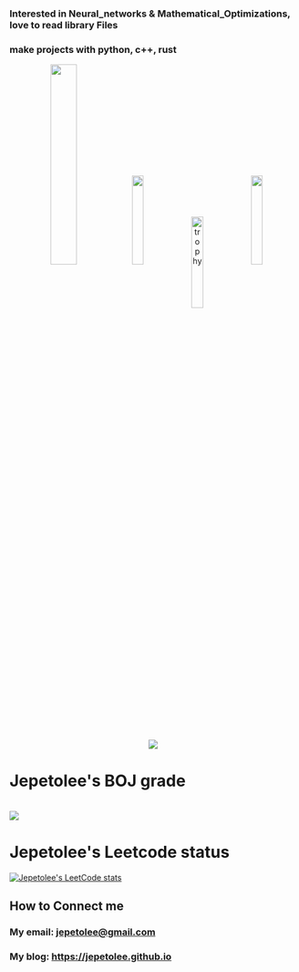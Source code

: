 ### Interested in Neural_networks & Mathematical_Optimizations, love to read library Files
### make projects with python, c++, rust

<p align ="center">
<img width="30%"  src="https://github-readme-stats.vercel.app/api?username=jepetolee&count_private=true&show_icons=true&hide_border=true&hide_title=true" />
<img width="20%"  src="https://github-readme-stats.vercel.app/api/top-langs/?username=jepetolee&layout=compact&langs_count=10)" />                                     
<img width="20%" align="center" height="160px" src="https://github-profile-trophy.vercel.app/?username=jepetolee&theme=darkhub&row=2&column=4&no-frame=true" alt="trophy" />  
<img width="20%" src ="https://github-readme-streak-stats.herokuapp.com/?user=jepetolee&hide_border=true" />   
</p>
<p align ="center">
<a href="https://opgc.me/#/users/jepetolee" target="_blank"><img src="https://api.opgc.me/githubs/users/jepetolee/tag/?theme=basic" /></a>
</p>

# Jepetolee's BOJ grade 
<br> 

<img align='center' src="http://mazassumnida.wtf/api/v2/generate_badge?boj=leejeasok05">

<br>

# Jepetolee's Leetcode status

[![Jepetolee's LeetCode stats](https://leetcode-stats-six.vercel.app/api?username=jepetolee&theme=dark)](https://github.com/jepetolee/leetcode-stats)

## How to Connect me
### My email: jepetolee@gmail.com
### My blog: https://jepetolee.github.io
